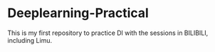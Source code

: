 # Deeplearning-Practical
This is my first repository to practice Dl with the sessions in BILIBILI, including Limu. 
